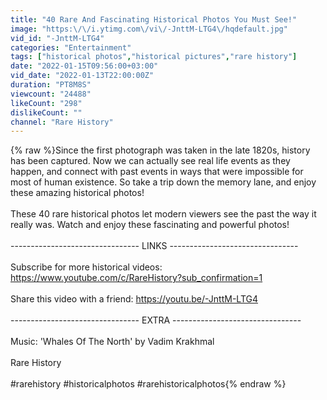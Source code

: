 ```yaml
---
title: "40 Rare And Fascinating Historical Photos You Must See!"
image: "https:\/\/i.ytimg.com\/vi\/-JnttM-LTG4\/hqdefault.jpg"
vid_id: "-JnttM-LTG4"
categories: "Entertainment"
tags: ["historical photos","historical pictures","rare history"]
date: "2022-01-15T09:56:00+03:00"
vid_date: "2022-01-13T22:00:00Z"
duration: "PT8M8S"
viewcount: "24488"
likeCount: "298"
dislikeCount: ""
channel: "Rare History"
---
```

{% raw %}Since the first photograph was taken in the late 1820s, history has been captured. Now we can actually see real life events as they happen, and connect with past events in ways that were impossible for most of human existence. So take a trip down the memory lane, and enjoy these amazing historical photos!<br /><br />These 40 rare historical photos let modern viewers see the past the way it really was. Watch and enjoy these fascinating and powerful photos!<br /><br />-------------------------------- LINKS --------------------------------<br /><br />Subscribe for more historical videos: <a rel="nofollow" target="blank" href="https://www.youtube.com/c/RareHistory?sub_confirmation=1">https://www.youtube.com/c/RareHistory?sub_confirmation=1</a><br /><br />Share this video with a friend: <a rel="nofollow" target="blank" href="https://youtu.be/-JnttM-LTG4">https://youtu.be/-JnttM-LTG4</a><br /><br />-------------------------------- EXTRA --------------------------------<br /><br />Music: 'Whales Of The North' by Vadim Krakhmal<br /><br />Rare History<br /><br />#rarehistory #historicalphotos #rarehistoricalphotos{% endraw %}
